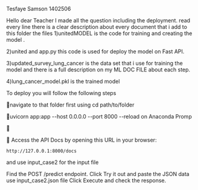 Tesfaye Samson 
1402506



Hello dear Teacher I made all the question including the deployment.
read every line there is a clear description about every document that i add to this folder 
the files
1)unitedMODEL is the code for training and creating the model .

2)united and app.py this code  is used for deploy the model on Fast API.

3)updated_survey_lung_cancer is the data set that i use for training the model and there is a full description on my ML DOC FILE  about each step.


4)lung_cancer_model.pkl is the trained model

  

To deploy you will follow the following steps

navigate to that folder first using cd path/to/folder

uvicorn app:app --host 0.0.0.0 --port 8000 --reload   on Anaconda Promp


     
  Access the API Docs by opening this URL in your browser:

    http://127.0.0.1:8000/docs
 and use  input_case2 for the input file 
    
   Find the POST /predict endpoint.
   Click Try it out and paste the JSON data use input_case2.json file 
   Click Execute and check the response.

